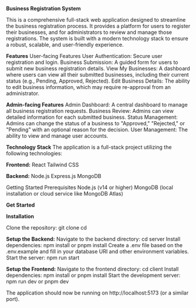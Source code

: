 **Business Registration System**

This is a comprehensive full-stack web application designed to streamline the business registration process. 
It provides a platform for users to register their businesses, and for administrators to review and manage those registrations. 
The system is built with a modern technology stack to ensure a robust, scalable, and user-friendly experience.

**Features**
User-facing Features
User Authentication: Secure user registration and login.
Business Submission: A guided form for users to submit new business registration details.
View My Businesses: A dashboard where users can view all their submitted businesses, including their current status (e.g., Pending, Approved, Rejected).
Edit Business Details: The ability to edit business information, which may require re-approval from an administrator.

**Admin-facing Features**
Admin Dashboard: A central dashboard to manage all business registration requests.
Business Review: Admins can view detailed information for each submitted business.
Status Management: Admins can change the status of a business to "Approved," "Rejected," or "Pending" with an optional reason for the decision.
User Management: The ability to view and manage user accounts.

**Technology Stack**
The application is a full-stack project utilizing the following technologies:

**Frontend:**
React
Tailwind CSS

**Backend:**
Node.js
Express.js
MongoDB

Getting Started
Prerequisites
Node.js (v14 or higher)
MongoDB (local installation or cloud service like MongoDB Atlas)



**Get Started**

**Installation**

Clone the repository:
git clone <repository-url>
cd <repository-name>

**Setup the Backend:**
Navigate to the backend directory: cd server
Install dependencies: npm install or pnpm install
Create a .env file based on the .env.example and fill in your database URI and other environment variables.
Start the server: npm run start


**Setup the Frontend:**
Navigate to the frontend directory: cd client
Install dependencies: npm install or pnpm install
Start the development server: npm run dev or pnpm dev

The application should now be running on http://localhost:5173 (or a similar port).



